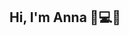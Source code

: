 ## Hi, I'm Anna 👋💻✨

<!--
**AnnaHellqvist/AnnaHellqvist** is a ✨ _special_ ✨ repository because its `README.md` (this file) appears on your GitHub profile.

Here are some ideas to get you started:

- 🔭 I’m currently working on ...
- 🌱 I’m currently learning ...
- 👯 I’m looking to collaborate on ...
- 🤔 I’m looking for help with ...
- 💬 Ask me about ...
- 📫 How to reach me: ...
- 😄 Pronouns: ...
- ⚡ Fun fact: ...
-->

<!-- ⚡ I am a frontend developer, currently attending a bootcamp at Technigo ✨

💛 What I love about coding is the possibility to be creative and use my problem solving skills! 

💻 Tech favorites are JavaScript, React, Redux

🎓 I also have a M.Sc in Mechanical Engineering with a major in Product Development. 

🌱 I’m currently learning: Node.js, Express and MongoDB.

### Find me around the web 🌎
- Connect with me on [LinkedIn](https://www.linkedin.com/in/anna-hellqvist-62168466/)
- Have a look at my [portfolio](https://anna-hellqvist.netlify.app/)
-->

